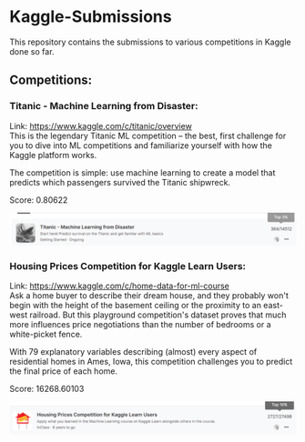# Kaggle-Submissions
This repository contains the submissions to various competitions in Kaggle done so far.

## Competitions: 
### Titanic - Machine Learning from Disaster:
Link: https://www.kaggle.com/c/titanic/overview <br>
This is the legendary Titanic ML competition – the best, first challenge for you to dive into ML competitions and familiarize yourself with how the Kaggle platform works.

The competition is simple: use machine learning to create a model that predicts which passengers survived the Titanic shipwreck.

Score:  0.80622

![Titanic Score](https://github.com/sreesh2411/Kaggle-Submissions/blob/main/Titanic/score.png)

### Housing Prices Competition for Kaggle Learn Users:
Link: https://www.kaggle.com/c/home-data-for-ml-course <br>
Ask a home buyer to describe their dream house, and they probably won't begin with the height of the basement ceiling or the proximity to an east-west railroad. But this playground competition's dataset proves that much more influences price negotiations than the number of bedrooms or a white-picket fence.

With 79 explanatory variables describing (almost) every aspect of residential homes in Ames, Iowa, this competition challenges you to predict the final price of each home.

Score: 16268.60103

![Housing Score](https://github.com/sreesh2411/Kaggle-Submissions/blob/main/Housing/score.png)
